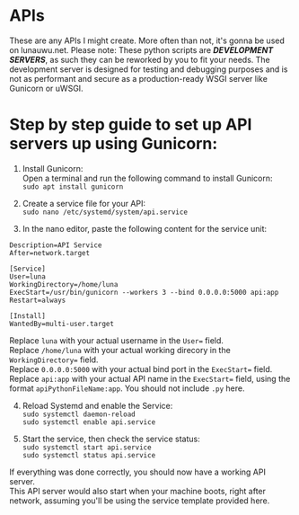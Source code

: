 # APIs
These are any APIs I might create. More often than not, it's gonna be used on lunauwu.net.
Please note: These python scripts are ***DEVELOPMENT SERVERS***, as such they can be reworked by you to fit your needs. The development server is designed for testing and debugging purposes and is not as performant and secure as a production-ready WSGI server like Gunicorn or uWSGI.

# Step by step guide to set up API servers up using Gunicorn:

1. Install Gunicorn:\
Open a terminal and run the following command to install Gunicorn:\
```sudo apt install gunicorn```

2. Create a service file for your API:\
```sudo nano /etc/systemd/system/api.service```

3. In the nano editor, paste the following content for the service unit:
```[Unit]
Description=API Service
After=network.target

[Service]
User=luna
WorkingDirectory=/home/luna
ExecStart=/usr/bin/gunicorn --workers 3 --bind 0.0.0.0:5000 api:app
Restart=always

[Install]
WantedBy=multi-user.target
```
Replace `luna` with your actual username in the `User=` field.\
Replace `/home/luna` with your actual working direcory in the `WorkingDirectory=` field.\
Replace `0.0.0.0:5000` with your actual bind port in the `ExecStart=` field.\
Replace `api:app` with your actual API name in the `ExecStart=` field, using the format `apiPythonFileName:app`. You should not include `.py` here.

4. Reload Systemd and enable the Service:\
```sudo systemctl daemon-reload```\
```sudo systemctl enable api.service```

5. Start the service, then check the service status:\
`sudo systemctl start api.service`\
`sudo systemctl status api.service`

If everything was done correctly, you should now have a working API server.\
This API server would also start when your machine boots, right after network, assuming you'll be using the service template provided here.